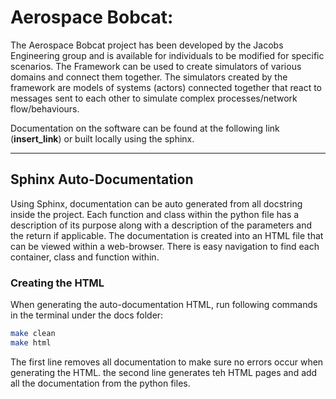 # Aerospace Bobcat:

The Aerospace Bobcat project has been developed by the Jacobs Engineering group and is available for individuals to be
modified for specific scenarios. The Framework can be used to create simulators of various domains and connect them
together. The simulators created by the framework are models of systems (actors) connected together that react to
messages sent to each other to simulate complex processes/network flow/behaviours.

Documentation on the software can be found at the following link (__insert_link__) or built locally using the sphinx.

_ _ _ _

## Sphinx Auto-Documentation

Using Sphinx, documentation can be auto generated from all docstring inside the project. Each function and class within 
the python file has a description of its purpose along with a description of the parameters and the return if 
applicable. The documentation is created into an HTML file that can be viewed within a web-browser. There is easy 
navigation to find each container, class and function within.

### Creating the HTML

When generating the auto-documentation HTML, run following commands in the terminal under the docs folder:
``` bash
make clean
make html
```
The first line removes all documentation to make sure no errors occur when generating the HTML. the second line 
generates teh HTML pages and add all the documentation from the python files.